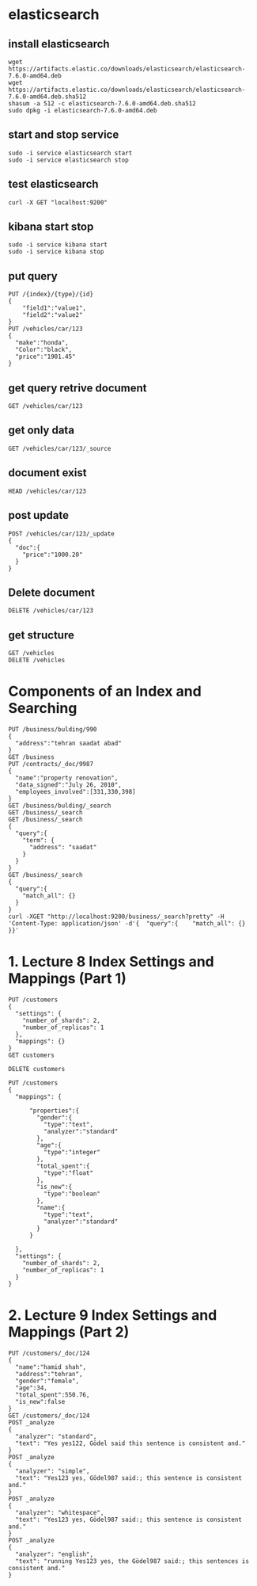 # elasticsearch
## install elasticsearch
```
wget https://artifacts.elastic.co/downloads/elasticsearch/elasticsearch-7.6.0-amd64.deb
wget https://artifacts.elastic.co/downloads/elasticsearch/elasticsearch-7.6.0-amd64.deb.sha512
shasum -a 512 -c elasticsearch-7.6.0-amd64.deb.sha512 
sudo dpkg -i elasticsearch-7.6.0-amd64.deb
```

## start and stop service
```
sudo -i service elasticsearch start
sudo -i service elasticsearch stop
```
## test elasticsearch
```
curl -X GET "localhost:9200"
```
## kibana start stop
```
sudo -i service kibana start
sudo -i service kibana stop
```
## put query
```
PUT /{index}/{type}/{id}
{
    "field1":"value1",
    "field2":"value2"
}
PUT /vehicles/car/123
{
  "make":"honda",
  "Color":"black",
  "price":"1901.45"
}
```
## get query retrive document
```
GET /vehicles/car/123
```
## get only data
```
GET /vehicles/car/123/_source
```
## document exist
```
HEAD /vehicles/car/123
```
## post update
```
POST /vehicles/car/123/_update
{
  "doc":{
    "price":"1000.20"
  }
}
```
## Delete document
```
DELETE /vehicles/car/123
```
## get structure
```
GET /vehicles
DELETE /vehicles
```
# Components of an Index and Searching
```
PUT /business/bulding/990
{
  "address":"tehran saadat abad"
}
GET /business
PUT /contracts/_doc/9987
{
  "name":"property renovation",
  "data_signed":"July 26, 2010",
  "employees_involved":[331,330,398]
}
GET /business/bulding/_search
GET /business/_search
GET /business/_search
{
  "query":{
    "term": {
      "address": "saadat"
    }
  }
}
GET /business/_search
{
  "query":{
    "match_all": {}
  }
}
curl -XGET "http://localhost:9200/business/_search?pretty" -H 'Content-Type: application/json' -d'{  "query":{    "match_all": {}  }}'
```

# 1. Lecture 8 Index Settings and Mappings (Part 1)
```
PUT /customers
{
  "settings": {
    "number_of_shards": 2,
    "number_of_replicas": 1
  },
  "mappings": {}
}
GET customers

DELETE customers

PUT /customers
{
  "mappings": {
    
      "properties":{
        "gender":{
          "type":"text",
          "analyzer":"standard"
        },
        "age":{
          "type":"integer"
        },
        "total_spent":{
          "type":"float"
        },
        "is_new":{
          "type":"boolean"
        },
        "name":{
          "type":"text",
          "analyzer":"standard"
        }
      }
    
  },
  "settings": {
    "number_of_shards": 2,
    "number_of_replicas": 1
  }
}
```
# 2. Lecture 9 Index Settings and Mappings (Part 2)
```
PUT /customers/_doc/124
{
  "name":"hamid shah",
  "address":"tehran",
  "gender":"female",
  "age":34,
  "total_spent":550.76,
  "is_new":false
}
GET /customers/_doc/124
POST _analyze
{
  "analyzer": "standard",
  "text": "Yes yes122, Gödel said this sentence is consistent and."
}
POST _analyze
{
  "analyzer": "simple",
  "text": "Yes123 yes, Gödel987 said:; this sentence is consistent and."
}
POST _analyze
{
  "analyzer": "whitespace",
  "text": "Yes123 yes, Gödel987 said:; this sentence is consistent and."
}
POST _analyze
{
  "analyzer": "english",
  "text": "running Yes123 yes, the Gödel987 said:; this sentences is consistent and."
}
```